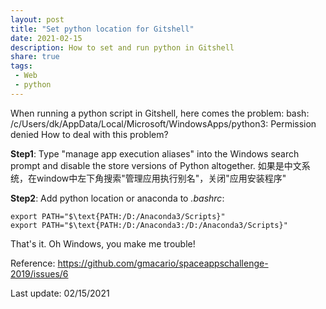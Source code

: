 ```yaml
---
layout: post
title: "Set python location for Gitshell"
date: 2021-02-15
description: How to set and run python in Gitshell
share: true
tags:
 - Web
 - python
---
```


When running a python script in Gitshell, here comes the problem:
    bash: /c/Users/dk/AppData/Local/Microsoft/WindowsApps/python3: Permission denied
How to deal with this problem?

**Step1**:
Type "manage app execution aliases" into the Windows search prompt and disable the store versions of Python altogether.
如果是中文系统，在window中左下角搜索"管理应用执行别名"，关闭"应用安装程序"

**Step2**:
Add python location or anaconda to *.bashrc*:

    export PATH="$\text{PATH:/D:/Anaconda3/Scripts}"
    export PATH="$\text{PATH:/D:/Anaconda3:/D:/Anaconda3/Scripts}"

That's it. Oh Windows, you make me trouble!

Reference:
https://github.com/gmacario/spaceappschallenge-2019/issues/6

Last update: 02/15/2021
